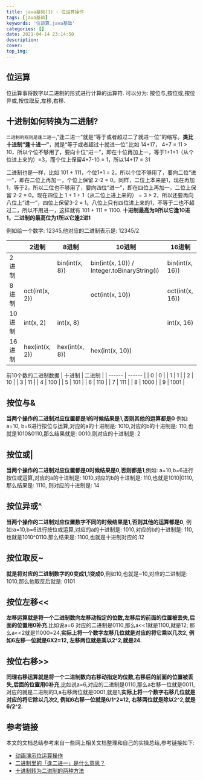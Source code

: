 ```yaml
---
title: java基础(1) - 位运算操作
tags: [java基础]
keywords: '位运算,java基础'
categories: []
date: 2021-04-14 23:14:50
description:
cover:
top_img:
---
```


## 位运算

位运算事将数字以二进制的形式进行计算的运算符. 可以分为: 按位与,按位或,按位异或,按位取反,左移,右移.



## 十进制如何转换为二进制?

`二进制的规则是逢二进一`,"逢二进一"就是“等于或者超过二了就进一位”的缩写。**类比十进制“逢十进一”**，就是“等于或者超过十就进一位”.比如 14+17， 4+7 = 11 > 10，所以个位不够用了，要向十位“进一”，即在十位再加上一，等于1+1+1（从个位进上来的）=3，而个位上保留4+7-10 = 1，所以14+17 = 31

二进制也是一样，比如 101 + 111，个位1+1 = 2，所以个位不够用了，要向二位“进一”，即在二位上再加一，个位上保留 2-2 = 0。同样，二位上本来是1，现在再加1，等于2，所以二位也不够用了，要向四位“进一”，即在四位上再加一，二位上保留 2-2 = 0。现在四位上 1 + 1 + 1（从二位上进上来的） = 3 > 2，所以还要再向八位上“进一”，四位上保留3-2 = 1。八位上只有四位进上来的1，不等于二也不超过二，所以不用进一，这样就有 101 + 111 = 1100. **十进制最高为9所以它逢10进1，二进制的最高位为1所以它逢2进1**

例如给一个数字: 12345,他对应的二进制表示是: 12345/2


|        | 2进制          | 8进制          | 10进制                                      | 16进制          |
| ------ | -------------- | -------------- | ------------------------------------------- | --------------- |
| 2进制  |                | bin(int(x, 8)) | bin(int(x, 10)) / Integer.toBinaryString(i) | bin(int(x, 16)) |
| 8进制  | oct(int(x, 2)) |                | oct(int(x, 10))                             | oct(int(x, 16)) |
| 10进制 | int(x, 2)      | int(x, 8)      |                                             | int(x, 16)      |
| 16进制 | hex(int(x, 2)) | hex(int(x, 8)) | hex(int(x, 10))                             |                 |

前10个数的二进制数据
| 十进制 | 二进制 |
| ------ | ------ |
| 0      | 0      |
| 1      | 1      |
| 2      | 10     |
| 3      | 11     |
| 4      | 100    |
| 5      | 101    |
| 6      | 110    |
| 7      | 111    |
| 8      | 1000   |
| 9      | 1001   |


## 按位与&

**当两个操作的二进制对应位置都是1的时候结果是1,否则其他的运算都是0** 例如: a=10, b=6进行按位与运算,对应的a的十进制是: 1010,对应的b的十进制是: 110,也就是1010&0110,那么结果就是: 0010,则对应的十进制是: 2

## 按位或|

**当两个操作的二进制对应位置都是0时候结果是0,否则都是1**,例如: a=10,b=6进行按位或运算,对应的a的十进制是: 1010,对应的b的十进制是: 110,也就是1010|0110,那么结果是: 1110, 则对应的十进制是: 14

## 按位异或^

**当两个操作的二进制对应位置数字不同的时候结果是1,否则其他的运算都是0**, 例如:a=10,b=6进行按位或运算,对应的a的十进制是: 1010,对应的b的十进制是: 110,也就是1010^0110.那么结果是: 1100,也就是十进制对应的:12

## 按位取反~

**就是将对应的二进制数字的0变成1,1变成0**,例如10,也就是~10,对应的二进制是: 1010,那么他取反后就是: 0101

## 按位左移<<

**左移运算就是将一个二进制数向左移动指定的位数,左移后的前面的位置被丢失,后面的位置用0补充**.比如说a=6 对应的二进制是0110,那么a<<1就是1100,就是12; 那么a<<2就是11000=24,**实际上将一个数字左移几位就是对应的将它乘以几次2, 例如6左移一位就是6X2=12, 左移两位就是乘以2^2,就是24.**

## 按位右移>>

**同理右移运算就是将一个二进制数向右移动指定的位数,右移后的前面的位置被丢失,后面的位置用0补充**,比如说a=6,对应的二进制是0110,那么a右移一位就是0011,对应的就是二进制的3,a右移两位就是0001,就是1,**实际上将一个数字右移几位就是对应的将它除以几次2, 例如6右移一位就是6/1^2=12, 右移两位就是除以2^2,就是6/2^2.**


## 参考链接

本文的文档总结参考来自一些网上相关文档整理和自己的实操总结,参考链接如下:

- [动画演示位运算操作](https://www.ixigua.com/6937552492896977447)
- [二进制里的「逢二进一」是什么意思？](https://www.zhihu.com/question/20363862)
- [十进制转为二进制的两种方法](https://www.cnblogs.com/wendy-notes/p/13271745.html)

